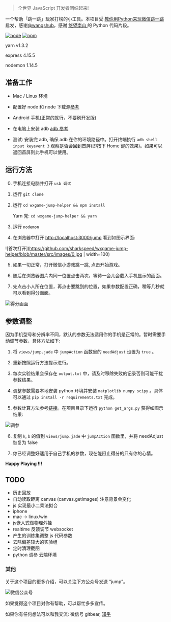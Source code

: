

> 全世界 JavaScript 开发者团结起来!

一个帮助「跳一跳」玩家打榜的小工具。本项目受 [教你用Python来玩微信跳一跳](https://github.com/wangshub/wechat_jump_game) 启发，感谢[@wangshub](https://github.com/wangshub)，感谢 [悠望南山
](https://www.cnblogs.com/NanShan2016/p/5493429.html) 的 Python 代码片段。

[![node](https://img.shields.io/node/v/passport.svg)]()
[![npm](https://img.shields.io/npm/v/npm.svg)]()

yarn v1.3.2

express 4.15.5

nodemon 1.14.5

## 准备工作

- Mac / Linux 环境

- 配置好 node 和 node 下载源[参考](https://npm.taobao.org/)

- Android 手机(正常的就行，不要刷开发版)

- 在电脑上安装 adb [adb 参考](https://www.jianshu.com/p/5ba1cf5869bc)

- 测试: 安装完 adb, 确保 adb 在你的环境路径中。打开终端执行 `adb shell input keyevent 3` 观察是否会回到首屏(即按下 Home 键的效果)。如果可以返回首屏则此手机可以使用。

## 运行方法

0. 手机连接电脑并打开 `usb 调试`

1. 运行 `git clone `

2. 运行 `cd wxgame-jump-helper && npm install`

    Yarn 党: `cd wxgame-jump-helper && yarn`

3. 运行 `nodemon`

4. 在浏览器中打开 [http://localhost:3000/jump](http://localhost:3000/jump) 看到如图示界面: 

![首次打开](https://github.com/sharkspeed/wxgame-jump-helper/blob/master/src/images/0.jpg  | width=100)

5. 如果一切正常，打开微信小游戏跳一跳, 点击开始游戏。

6. 随后在浏览器图片内同一位置点击两次，等待一会儿会载入手机显示的画面。

7. 先点击小人所在位置，再点击要跳到的位置，如果参数配置正确，稍等几秒就可以看到得分画面。

![得分画面][secondScreen]

## 参数调整

因为手机型号和分辨率不同，默认的参数无法适用你的手机是正常的。暂时需要手动调节参数，具体方法如下:

1. 将 `views/jump.jade` 中 `jumpAction` 函数里的 `needAdjust` 设置为 `true` 。

2. 重新按照运行方法提示进行。

3. 每次实验结果会保存在 `output.txt` 中，请及时移除失败的记录否则可能干扰参数结果。

4. 调整参数需要本地安装 python 环境并安装 `matplotlib numpy scipy` 。具体可以通过 `pip install -r requirements.txt` 完成。

5. 参数计算方法参考[链接](https://www.cnblogs.com/NanShan2016/p/5493429.html)。在项目目录下运行 `python get_args.py` 获得如图示结果:

![调参][adjustArgs]

6. 复制 `k`, `b` 的值到 `views/jump.jade` 中 `jumpAction` 函数里，并将 needAdjust 恢复为 false

7. 你已经调整好适用于自己手机的参数，现在能阻止得分的只有你的心情。

**Happy Playing !!!**

## TODO

- 历史回放
- 自动读取距离 canvas (canvas.getImages) 注意背景会变化
- js 实现最小二乘法拟合
- iphone
- mac -> linux/win
- js嵌入式做物理外挂
- realtime 反馈调节 websocket
- 产生的训练集调整 js 代码参数
- 去除偏差较大的实验组
- 定时清理截图
- python 调参 云端环境

### 其他

关于这个项目的更多介绍，可以关注下方公众号发送 “jump”。

![微信公众号][微信公众号]

如果觉得这个项目对你有帮助，可以帮忙多多宣传。

如果你有任何想法可以和我交流: 微信号 gitbear, [知乎](https://www.zhihu.com/people/gitbear/)

[firstScreen]: https://github.com/sharkspeed/wxgame-jump-helper/blob/master/src/images/0.jpg
[secondScreen]: https://github.com/sharkspeed/wxgame-jump-helper/blob/master/src/images/1.jpg
[adjustArgs]: https://github.com/sharkspeed/wxgame-jump-helper/blob/master/src/images/2.jpg
[微信公众号]: https://github.com/sharkspeed/wxgame-jump-helper/blob/master/src/images/sub.jpg
